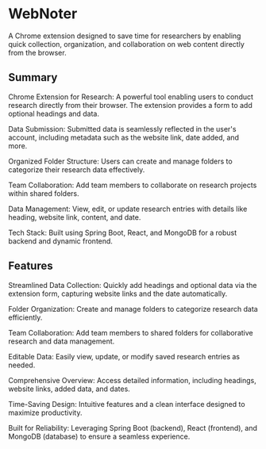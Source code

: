 # WebNoter
A Chrome extension designed to save time for researchers by enabling quick collection, organization, and collaboration on web content directly from the browser.
## Summary
Chrome Extension for Research: A powerful tool enabling users to conduct research directly from their browser. The extension provides a form to add optional headings and data.

Data Submission: Submitted data is seamlessly reflected in the user's account, including metadata such as the website link, date added, and more.

Organized Folder Structure: Users can create and manage folders to categorize their research data effectively.

Team Collaboration: Add team members to collaborate on research projects within shared folders.

Data Management: View, edit, or update research entries with details like heading, website link, content, and date.

Tech Stack: Built using Spring Boot, React, and MongoDB for a robust backend and dynamic frontend.

## Features
Streamlined Data Collection: Quickly add headings and optional data via the extension form, capturing website links and the date automatically.

Folder Organization: Create and manage folders to categorize research data efficiently.

Team Collaboration: Add team members to shared folders for collaborative research and data management.

Editable Data: Easily view, update, or modify saved research entries as needed.

Comprehensive Overview: Access detailed information, including headings, website links, added data, and dates.

Time-Saving Design: Intuitive features and a clean interface designed to maximize productivity.

Built for Reliability: Leveraging Spring Boot (backend), React (frontend), and MongoDB (database) to ensure a seamless experience.
